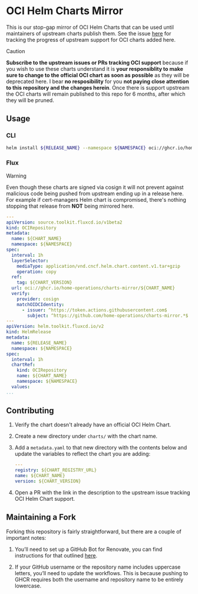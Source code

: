 # OCI Helm Charts Mirror

This is our stop-gap mirror of OCI Helm Charts that can be used until maintainers of upstream charts publish them. See the issue [here](https://github.com/home-operations/charts-mirror/issues/8) for tracking the progress of upstream support for OCI charts added here.

> [!CAUTION]
> **Subscribe to the upstream issues or PRs tracking OCI support** because if you wish to use these charts understand it is **your responsiblity to make sure to change to the official OCI chart as soon as possible** as they will be deprecated here. I bear **no resposibility** for you **not paying close attention to this repository and the changes herein**. Once there is support upstream the OCI charts will remain published to this repo for 6 months, after which they will be pruned.

## Usage

### CLI

```sh
helm install ${RELEASE_NAME} --namespace ${NAMESPACE} oci://ghcr.io/home-operations/charts-mirror/${CHART_NAME} --version ${CHART_VERSION}
```

### Flux

> [!WARNING]
> Even though these charts are signed via cosign it will not prevent against malicious code being pushed from upstream ending up in a release here. For example if cert-managers Helm chart is compromised, there's nothing stopping that release from **NOT** being mirrored here.

```yaml
---
apiVersion: source.toolkit.fluxcd.io/v1beta2
kind: OCIRepository
metadata:
  name: ${CHART_NAME}
  namespace: ${NAMESPACE}
spec:
  interval: 1h
  layerSelector:
    mediaType: application/vnd.cncf.helm.chart.content.v1.tar+gzip
    operation: copy
  ref:
    tag: ${CHART_VERSION}
  url: oci://ghcr.io/home-operations/charts-mirror/${CHART_NAME}
  verify:
    provider: cosign
    matchOIDCIdentity:
      - issuer: ^https://token.actions.githubusercontent.com$
        subject: ^https://github.com/home-operations/charts-mirror.*$
---
apiVersion: helm.toolkit.fluxcd.io/v2
kind: HelmRelease
metadata:
  name: ${RELEASE_NAME}
  namespace: ${NAMESPACE}
spec:
  interval: 1h
  chartRef:
    kind: OCIRepository
    name: ${CHART_NAME}
    namespace: ${NAMESPACE}
  values:
...
```

## Contributing

1. Verify the chart doesn't already have an official OCI Helm Chart.
2. Create a new directory under `charts/` with the chart name.
3. Add a `metadata.yaml` to that new directory with the contents below and update the variables to reflect the chart you are adding:

    ```yaml
    ---
    registry: ${CHART_REGISTRY_URL}
    name: ${CHART_NAME}
    version: ${CHART_VERSION}
    ```

4. Open a PR with the link in the description to the upstream issue tracking OCI Helm Chart support.

## Maintaining a Fork

Forking this repository is fairly straightforward, but there are a couple of important notes:

1. You’ll need to set up a GitHub Bot for Renovate, you can find instructions for that outlined [here](https://github.com/renovatebot/github-action).

2. If your GitHub username or the repository name includes uppercase letters, you’ll need to update the workflows. This is because pushing to GHCR requires both the username and repository name to be entirely lowercase.
